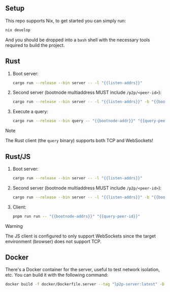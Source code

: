## Setup

This repo supports Nix, to get started you can simply run:
```bash
nix develop
```

And you should be dropped into a `bash` shell with the necessary tools required to build the project.

## Rust

1. Boot server:
   ```bash
   cargo run --release --bin server -- -l "{{listen-addrs}}"
   ```

2. Second server (bootnode multiaddress MUST include `/p2p/<peer-id>`):
   ```bash
   cargo run --release --bin server -- -l "{{listen-addrs}}" -b "{{bootnode-addrs}}"
   ```

3. Execute a query:
   ```bash
   cargo run --release --bin query -- "{{bootnode-addr}}" "{{query-peer-id}}"
   ```

> [!NOTE]
> The Rust client (the `query` binary) supports both TCP and WebSockets!

## Rust/JS

1. Boot server:
   ```bash
   cargo run --release --bin server -- -l "{{listen-addrs}}"
   ```

2. Second server (bootnode multiaddress MUST include `/p2p/<peer-id>`):
   ```bash
   cargo run --release --bin server -- -l "{{listen-addrs}}" -b "{{bootnode-addrs}}"
   ```

3. Client:
   ```bash
   pnpm run run -- "{{bootnode-addrs}}" "{{query-peer-id}}"
   ```

> [!WARNING]
> The JS client is configured to only support WebSockets since the target environment (browser) does not support TCP.

## Docker

There's a Docker container for the server, useful to test network isolation, etc.
You can build it with the following command:
```bash
docker build -f docker/Dockerfile.server --tag "lp2p-server:latest" -D .
```
